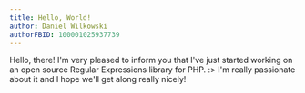 ```yaml
---
title: Hello, World!
author: Daniel Wilkowski
authorFBID: 100001025937739
---
```


Hello, there! I'm very pleased to inform you that I've just started working on an open source Regular Expressions
library for PHP. :> I'm really passionate about it and I hope we'll get along really nicely!
